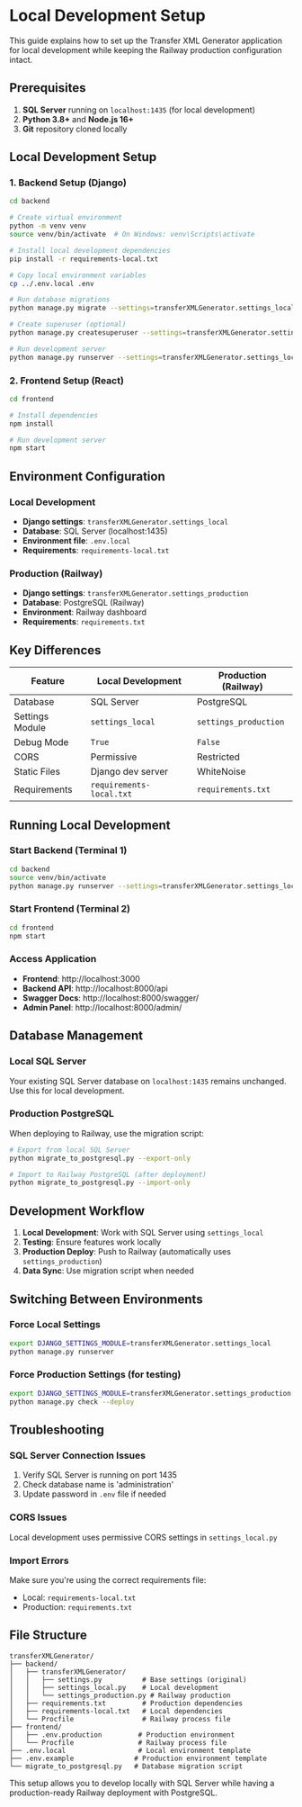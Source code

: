 # Local Development Setup

This guide explains how to set up the Transfer XML Generator application for local development while keeping the Railway production configuration intact.

## Prerequisites

1. **SQL Server** running on `localhost:1435` (for local development)
2. **Python 3.8+** and **Node.js 16+**
3. **Git** repository cloned locally

## Local Development Setup

### 1. Backend Setup (Django)

```bash
cd backend

# Create virtual environment
python -m venv venv
source venv/bin/activate  # On Windows: venv\Scripts\activate

# Install local development dependencies
pip install -r requirements-local.txt

# Copy local environment variables
cp ../.env.local .env

# Run database migrations
python manage.py migrate --settings=transferXMLGenerator.settings_local

# Create superuser (optional)
python manage.py createsuperuser --settings=transferXMLGenerator.settings_local

# Run development server
python manage.py runserver --settings=transferXMLGenerator.settings_local
```

### 2. Frontend Setup (React)

```bash
cd frontend

# Install dependencies
npm install

# Run development server
npm start
```

## Environment Configuration

### Local Development
- **Django settings**: `transferXMLGenerator.settings_local`
- **Database**: SQL Server (localhost:1435)
- **Environment file**: `.env.local`
- **Requirements**: `requirements-local.txt`

### Production (Railway)
- **Django settings**: `transferXMLGenerator.settings_production`
- **Database**: PostgreSQL (Railway)
- **Environment**: Railway dashboard
- **Requirements**: `requirements.txt`

## Key Differences

| Feature | Local Development | Production (Railway) |
|---------|------------------|---------------------|
| Database | SQL Server | PostgreSQL |
| Settings Module | `settings_local` | `settings_production` |
| Debug Mode | `True` | `False` |
| CORS | Permissive | Restricted |
| Static Files | Django dev server | WhiteNoise |
| Requirements | `requirements-local.txt` | `requirements.txt` |

## Running Local Development

### Start Backend (Terminal 1)
```bash
cd backend
source venv/bin/activate
python manage.py runserver --settings=transferXMLGenerator.settings_local
```

### Start Frontend (Terminal 2)
```bash
cd frontend
npm start
```

### Access Application
- **Frontend**: http://localhost:3000
- **Backend API**: http://localhost:8000/api
- **Swagger Docs**: http://localhost:8000/swagger/
- **Admin Panel**: http://localhost:8000/admin/

## Database Management

### Local SQL Server
Your existing SQL Server database on `localhost:1435` remains unchanged. Use this for local development.

### Production PostgreSQL
When deploying to Railway, use the migration script:
```bash
# Export from local SQL Server
python migrate_to_postgresql.py --export-only

# Import to Railway PostgreSQL (after deployment)
python migrate_to_postgresql.py --import-only
```

## Development Workflow

1. **Local Development**: Work with SQL Server using `settings_local`
2. **Testing**: Ensure features work locally
3. **Production Deploy**: Push to Railway (automatically uses `settings_production`)
4. **Data Sync**: Use migration script when needed

## Switching Between Environments

### Force Local Settings
```bash
export DJANGO_SETTINGS_MODULE=transferXMLGenerator.settings_local
python manage.py runserver
```

### Force Production Settings (for testing)
```bash
export DJANGO_SETTINGS_MODULE=transferXMLGenerator.settings_production
python manage.py check --deploy
```

## Troubleshooting

### SQL Server Connection Issues
1. Verify SQL Server is running on port 1435
2. Check database name is 'administration'
3. Update password in `.env` file if needed

### CORS Issues
Local development uses permissive CORS settings in `settings_local.py`

### Import Errors
Make sure you're using the correct requirements file:
- Local: `requirements-local.txt`
- Production: `requirements.txt`

## File Structure

```
transferXMLGenerator/
├── backend/
│   ├── transferXMLGenerator/
│   │   ├── settings.py          # Base settings (original)
│   │   ├── settings_local.py    # Local development
│   │   └── settings_production.py # Railway production
│   ├── requirements.txt         # Production dependencies
│   ├── requirements-local.txt   # Local dependencies
│   └── Procfile                 # Railway process file
├── frontend/
│   ├── .env.production         # Production environment
│   └── Procfile                # Railway process file
├── .env.local                  # Local environment template
├── .env.example               # Production environment template
└── migrate_to_postgresql.py   # Database migration script
```

This setup allows you to develop locally with SQL Server while having a production-ready Railway deployment with PostgreSQL.